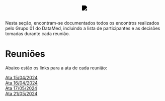 <br/>

<div style="display: flex; flex-direction: column; justify-content: center; align-items:center;">
    <img src="https://dansousamelo.github.io/RQ_ISP/assets/backlog/BACKLOG-ICON.png" style="filter: brightness(0%);" />
</div>


<br/>
<p align="flex-direction: column; justify">
Nesta seção, encontram-se documentados todos os encontros realizados pelo Grupo 01 do DataMed, incluindo a lista de participantes e as decisões tomadas durante cada reunião.</p>

# Reuniões
Abaixo estão os links para a ata de cada reunião:

[Ata 15/04/2024](reunioes_grupo01/ata_15_04_2024.md)</br>
[Ata 16/04/2024](reunioes_grupo01/ata_16_04_2024.md)</br>
[Ata 17/05/2024](reunioes_grupo01/ata_17_05_2024.md)</br>
[Ata 21/05/2024](reunioes_grupo01/ata_21_05_2024.md)</br>